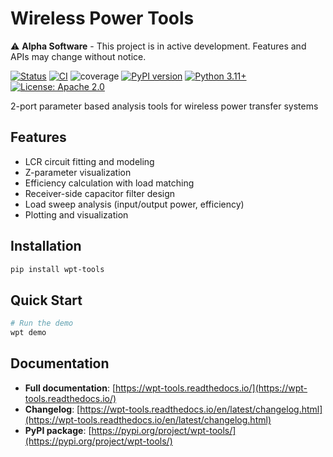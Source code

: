 # Wireless Power Tools

⚠️ **Alpha Software** - This project is in active development. Features and APIs may change without notice.

[![Status](https://img.shields.io/badge/status-alpha-orange)](https://github.com/t-sasatani/wpt-tools)
[![CI](https://github.com/t-sasatani/wpt-tools/actions/workflows/format.yml/badge.svg)](https://github.com/t-sasatani/wpt-tools/actions/workflows/format.yml)
![coverage](https://img.shields.io/badge/dynamic/yaml?url=https%3A%2F%2Fraw.githubusercontent.com%2Ft-sasatani%2Fwpt-tools%2Fcoverage-data%2Fcoverage%2Fsummary.yml&query=%24.coverage.percent&label=coverage)
[![PyPI version](https://badge.fury.io/py/wpt-tools.svg)](https://badge.fury.io/py/wpt-tools)
[![Python 3.11+](https://img.shields.io/badge/python-3.11+-blue.svg)](https://www.python.org/downloads/)
[![License: Apache 2.0](https://img.shields.io/badge/License-Apache%202.0-blue.svg)](https://opensource.org/licenses/Apache-2.0)

2-port parameter based analysis tools for wireless power transfer systems

## Features

- LCR circuit fitting and modeling
- Z-parameter visualization
- Efficiency calculation with load matching
- Receiver-side capacitor filter design
- Load sweep analysis (input/output power, efficiency)
- Plotting and visualization

## Installation

```bash
pip install wpt-tools
```

## Quick Start

```bash
# Run the demo
wpt demo
```

## Documentation

- **Full documentation**: [https://wpt-tools.readthedocs.io/](https://wpt-tools.readthedocs.io/)
- **Changelog**: [https://wpt-tools.readthedocs.io/en/latest/changelog.html](https://wpt-tools.readthedocs.io/en/latest/changelog.html)
- **PyPI package**: [https://pypi.org/project/wpt-tools/](https://pypi.org/project/wpt-tools/)